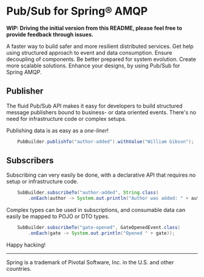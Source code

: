Pub/Sub for Spring® AMQP
========================

**WIP: Driving the initial version from this README, please feel free to
       provide feedback through issues.**

A faster way to build safer and more resilient distributed services. Get help
using structured approach to event and data consumption. Ensure decoupling of
components. Be better prepared for system evolution. Create more scalable
solutions. Enhance your designs, by using Pub/Sub for Spring AMQP.

Publisher
----------

The fluid Pub/Sub API makes it easy for developers to build structured message
publishers bound to business- or data oriented events. There's no need for
infrastructure code or complex setups.

Publishing data is as easy as a _one-liner_!

```java
    PubBuilder.publishTo("author-added").withValue("William Gibson");
```

Subscribers
-----------

Subscribing can very easily be done, with a declarative API that requires no
setup or infrastructure code.

```java
    SubBuilder.subscribeTo("author-added", String.class)
        .onEach(author -> System.out.println("Author was added: " + author));
```

Complex types can be used in subscriptions, and consumable data can easily be
mapped to POJO or DTO types.

```java
    SubBuilder.subscribeTo("gate-opened", GateOpenedEvent.class)
        .onEach(gate -> System.out.println("Opened " + gate));
```

Happy hacking!

---

Spring is a trademark of Pivotal Software, Inc. in the U.S. and other countries.

